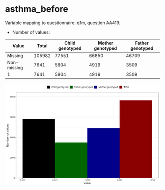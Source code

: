 # asthma_before
Variable mapping to questionnaire: q1m, question AA419.
- Number of values:

| Value | Total | Child genotyped | Mother genotyped | Father genotyped |
| ----- | ----- | --------------- | ---------------- | ---------------- |
| Missing | 105982 | 77551 | 66850 | 46709 |
| Non-missing | 7641 | 5804 | 4919 | 3509 |
| 1 | 7641 | 5804 | 4919 | 3509 |



![](asthma_before_n.png)



